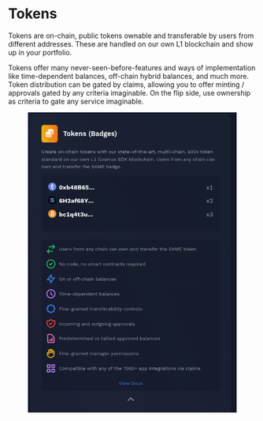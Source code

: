 # Tokens

Tokens are on-chain, public tokens ownable and transferable by users from different addresses. These are handled on our own L1 blockchain and show up in your portfolio.

Tokens offer many never-seen-before-features and ways of implementation like time-dependent balances, off-chain hybrid balances, and much more. Token distribution can be gated by claims, allowing you to offer minting / approvals gated by any criteria imaginable. On the flip side, use ownership as criteria to gate any service imaginable.

<figure><img src="../../.gitbook/assets/image (3) (1) (1) (1) (1).png" alt=""><figcaption></figcaption></figure>
